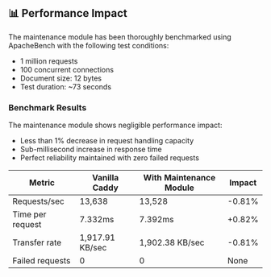 ## 📊 Performance Impact

The maintenance module has been thoroughly benchmarked using ApacheBench with the following test conditions:
- 1 million requests
- 100 concurrent connections
- Document size: 12 bytes
- Test duration: ~73 seconds

### Benchmark Results

The maintenance module shows negligible performance impact:
- Less than 1% decrease in request handling capacity
- Sub-millisecond increase in response time
- Perfect reliability maintained with zero failed requests

| Metric | Vanilla Caddy | With Maintenance Module | Impact |
|--------|---------------|------------------------|--------|
| Requests/sec | 13,638 | 13,528 | -0.81% |
| Time per request | 7.332ms | 7.392ms | +0.82% |
| Transfer rate | 1,917.91 KB/sec | 1,902.38 KB/sec | -0.81% |
| Failed requests | 0 | 0 | None |